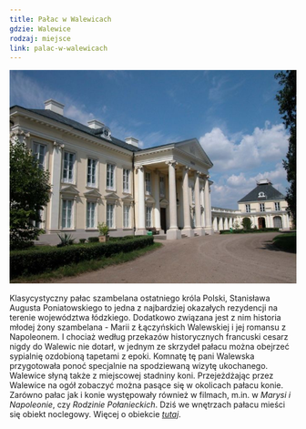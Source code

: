 ```yaml
---
title: Pałac w Walewicach
gdzie: Walewice
rodzaj: miejsce
link: palac-w-walewicach
---
```

![Pałac w Walewicach](/foto/plenery/walewice-palac.jpg)

Klasycystyczny pałac szambelana ostatniego króla Polski, Stanisława Augusta Poniatowskiego to jedna z najbardziej okazałych rezydencji na terenie województwa łódzkiego. Dodatkowo związana jest z nim historia młodej żony szambelana - Marii z Łączyńskich Walewskiej i jej romansu z Napoleonem. I chociaż według przekazów historycznych francuski cesarz nigdy do Walewic nie dotarł, w jednym ze skrzydeł pałacu można obejrzeć sypialnię ozdobioną tapetami z epoki. Komnatę tę pani Walewska przygotowała ponoć specjalnie na spodziewaną wizytę ukochanego. Walewice słyną także z miejscowej stadniny koni. Przejeżdżając przez Walewice na ogół zobaczyć można pasące się w okolicach pałacu konie. Zarówno pałac jak i konie występowały również w filmach, m.in. w *Marysi i Napoleonie*, czy *Rodzinie Połanieckich*. Dziś we wnętrzach pałacu mieści się obiekt noclegowy. Więcej o obiekcie [*tutaj*](http://www.walewice.pl/).